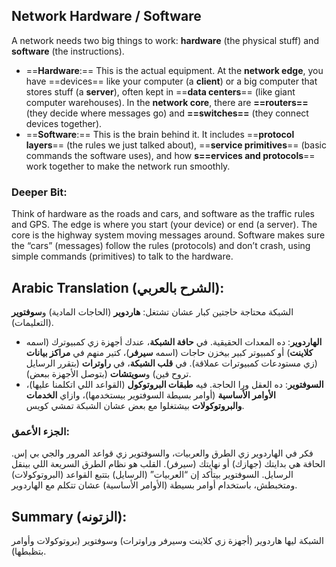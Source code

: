 ## Network Hardware / Software

A network needs two big things to work: **hardware** (the physical stuff) and **software** (the instructions).

- ==**Hardware**:== This is the actual equipment. At the **network edge**, you have ==devices== like your computer (a **client**) or a big computer that stores stuff (a **server**), often kept in ==**data centers**== (like giant computer warehouses). In the **network core**, there are **==routers==** (they decide where messages go) and **==switches==** (they connect devices together).
- ==**Software**:== This is the brain behind it. It includes ==**protocol layers**== (the rules we just talked about), ==**service primitives**== (basic commands the software uses), and how **s==ervices and protocols**== work together to make the network run smoothly.

### **Deeper Bit:**  
Think of hardware as the roads and cars, and software as the traffic rules and GPS. The edge is where you start (your device) or end (a server). The core is the highway system moving messages around. Software makes sure the “cars” (messages) follow the rules (protocols) and don’t crash, using simple commands (primitives) to talk to the hardware.

## **Arabic Translation (الشرح بالعربي):**  
الشبكة محتاجة حاجتين كبار عشان تشتغل: **هاردوير** (الحاجات المادية) و**سوفتوير** (التعليمات).

- **الهاردوير**: ده المعدات الحقيقية. في **حافة الشبكة**، عندك أجهزة زي كمبيوترك (اسمه **كلاينت**) أو كمبيوتر كبير بيخزن حاجات (اسمه **سيرفر**)، كتير منهم في **مراكز بيانات** (زي مستودعات كمبيوترات عملاقة). في **قلب الشبكة**، في **راوترات** (بتقرر الرسايل تروح فين) و**سويتشات** (بتوصل الأجهزة ببعض).
- **السوفتوير**: ده العقل ورا الحاجة. فيه **طبقات البروتوكول** (القواعد اللي اتكلمنا عليها)، **الأوامر الأساسية** (أوامر بسيطة السوفتوير بيستخدمها)، وازاي **الخدمات والبروتوكولات** بيشتغلوا مع بعض عشان الشبكة تمشي كويس.

### **الجزء الأعمق:**  
فكر في الهاردوير زي الطرق والعربيات، والسوفتوير زي قواعد المرور والجي بي إس. الحافة هي بدايتك (جهازك) أو نهايتك (سيرفر). القلب هو نظام الطرق السريعة اللي بينقل الرسايل. السوفتوير بيتأكد إن “العربيات” (الرسايل) بتتبع القواعد (البروتوكولات) ومتخبطش، باستخدام أوامر بسيطة (الأوامر الأساسية) عشان تتكلم مع الهاردوير.

## **Summary (الزتونه):**  
الشبكة ليها هاردوير (أجهزة زي كلاينت وسيرفر وراوترات) وسوفتوير (بروتوكولات وأوامر بتظبطها).